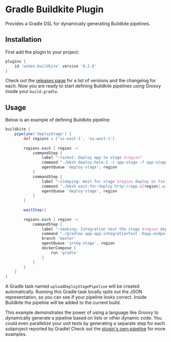 # Gradle Buildkite Plugin

Provides a Gradle DSL for dynamically generating Buildkite pipelines.

## Installation

First add the plugin to your project:

```groovy
plugins {
    id 'widen.buildkite' version '0.2.0'
}
```

Check out the [releases page](https://github.com/Widen/buildkite-gradle-plugin/releases) for a list of versions and the changelog for each. Now you are ready to start defining Buildkite pipelines using Groovy inside your `build.gradle`.

## Usage
 
Below is an example of defining Buildkite pipeline:

```groovy
buildkite {
    pipeline('deployStage') {
        def regions = ['us-east-1', 'eu-west-1']
    
        regions.each { region ->
            commandStep {
                label ":rocket: Deploy app to stage $region"
                command "./bksh deploy-helm-2 -r app-stage -f app-stage-${region}.yaml -g \${DOCKER_TAG} -k k8s2-stage-$region -v 4.2.3"
                agentQueue 'deploy-stage', region
            }
            commandStep {
                label ":sleeping: Wait for stage $region deploy to finish"
                command "./bksh wait-for-deploy http://app.${region}.widen-stage.com/health"
                agentQueue 'deploy-stage', region
            }
        }
    
        waitStep()
    
        regions.each { region ->
            commandStep {
                label ":smoking: Integration test the stage $region deployment"
                command "./gradlew app-app:integrationTest -Dapp.endpoint=http://app.${region}.widen-stage.com --continue \${GRADLE_SWITCHES}"
                branch 'master'
                agentQueue 'integ-stage', region
                dockerCompose {
                    run 'gradle'
                }
            }
        }
    }
}
```

A Gradle task named `uploadDeployStagePipeline` will be created automatically. Running this Gradle task locally spits out the JSON representation, so you can see if your pipeline looks correct. Inside Buildkite the pipeline will be added to the current build.

This example demonstrates the power of using a language like Groovy to dynamically generate a pipeline based on lists or other dynamic code. You could even parallelize your unit tests by generating a separate step for each subproject reported by Gradle! Check out the [plugin's own pipeline](https://github.com/Widen/gradle-buildkite-plugin/blob/master/build.gradle) for more examples.
